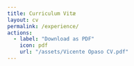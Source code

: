 ```yaml
---
title: Curriculum Vitæ
layout: cv
permalink: /experience/
actions:
  - label: "Download as PDF"
    icon: pdf
    url: "/assets/Vicente Opaso CV.pdf"
---
```

